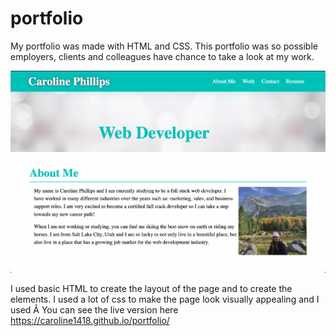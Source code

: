 # portfolio
My portfolio was made with HTML and CSS. This portfolio was so possible employers, clients and colleagues have chance to take a look at my work.

![](portfolio-screenshot.png)

I used basic HTML to create the layout of the page and to create the elements. I used a lot of css to make the page look visually appealing and I used 
Â
You can see the live version here https://caroline1418.github.io/portfolio/

